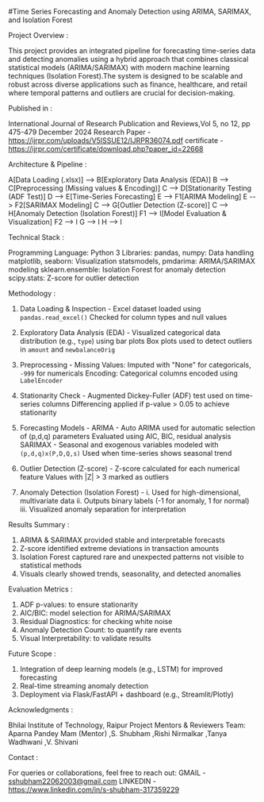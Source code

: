 #Time Series Forecasting and Anomaly Detection using ARIMA, SARIMAX, and Isolation Forest


Project Overview :

This project provides an integrated pipeline for forecasting time-series data and detecting anomalies using a hybrid approach that combines classical statistical models (ARIMA/SARIMAX) with modern
machine learning techniques (Isolation Forest).The system is designed to be scalable and robust across diverse applications such as finance, healthcare, and retail where temporal patterns and outliers 
are crucial for decision-making.


 Published in : 
 
 International Journal of Research Publication and Reviews,Vol 5, no 12, pp 475-479 December 2024 
 Research Paper - https://ijrpr.com/uploads/V5ISSUE12/IJRPR36074.pdf
 certificate - https://ijrpr.com/certificate/download.php?paper_id=22668


Architecture & Pipeline :

A[Data Loading (.xlsx)] --> B[Exploratory Data Analysis (EDA)]
B --> C[Preprocessing (Missing values & Encoding)]
C --> D[Stationarity Testing (ADF Test)]
D --> E[Time-Series Forecasting]
E --> F1[ARIMA Modeling]
E --> F2[SARIMAX Modeling]
C --> G[Outlier Detection (Z-score)]
C --> H[Anomaly Detection (Isolation Forest)]
F1 --> I[Model Evaluation & Visualization]
F2 --> I
G --> I
H --> I


Technical Stack :

Programming Language: Python 3
Libraries:
 pandas, numpy: Data handling
 matplotlib, seaborn: Visualization
 statsmodels, pmdarima: ARIMA/SARIMAX modeling
 sklearn.ensemble: Isolation Forest for anomaly detection
 scipy.stats: Z-score for outlier detection


Methodology :

1. Data Loading & Inspection -
  Excel dataset loaded using `pandas.read_excel()`
  Checked for column types and null values

2. Exploratory Data Analysis (EDA) -
  Visualized categorical data distribution (e.g., `type`) using bar plots
  Box plots used to detect outliers in `amount` and `newbalanceOrig`

3. Preprocessing -
  Missing Values: Imputed with "None" for categoricals, `-999` for numericals
  Encoding: Categorical columns encoded using `LabelEncoder`

4. Stationarity Check -
  Augmented Dickey-Fuller (ADF) test used on time-series columns
  Differencing applied if p-value > 0.05 to achieve stationarity

5. Forecasting Models -
  ARIMA -
    Auto ARIMA used for automatic selection of (p,d,q) parameters
    Evaluated using AIC, BIC, residual analysis
  SARIMAX -
    Seasonal and exogenous variables modeled with `(p,d,q)x(P,D,Q,s)`
    Used when time-series shows seasonal trend

6. Outlier Detection (Z-score) -
  Z-score calculated for each numerical feature
  Values with |Z| > 3 marked as outliers

7. Anomaly Detection (Isolation Forest) -
  i. Used for high-dimensional, multivariate data
 ii. Outputs binary labels (-1 for anomaly, 1 for normal)
iii. Visualized anomaly separation for interpretation


Results Summary :

1. ARIMA & SARIMAX provided stable and interpretable forecasts
2. Z-score identified extreme deviations in transaction amounts
3. Isolation Forest captured rare and unexpected patterns not visible to statistical methods
4. Visuals clearly showed trends, seasonality, and detected anomalies


Evaluation Metrics :

1. ADF p-values: to ensure stationarity
2. AIC/BIC: model selection for ARIMA/SARIMAX
3. Residual Diagnostics: for checking white noise
4. Anomaly Detection Count: to quantify rare events
5. Visual Interpretability: to validate results


Future Scope :

1. Integration of deep learning models (e.g., LSTM) for improved forecasting
2. Real-time streaming anomaly detection
3. Deployment via Flask/FastAPI + dashboard (e.g., Streamlit/Plotly)


Acknowledgments : 

Bhilai Institute of Technology, Raipur Project Mentors & Reviewers Team: Aparna Pandey Mam (Mentor) ,S. Shubham ,Rishi Nirmalkar ,Tanya Wadhwani ,V. Shivani


Contact :

For queries or collaborations, feel free to reach out: GMAIL - sshubham22062003@gmail.com LINKEDIN - https://www.linkedin.com/in/s-shubham-317359229  
